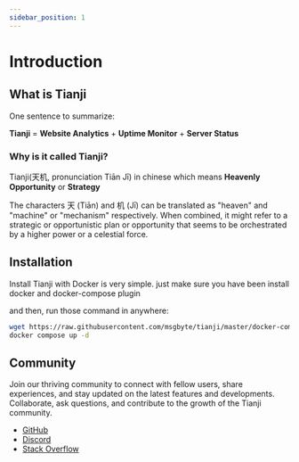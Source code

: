 ```yaml
---
sidebar_position: 1
---
```


# Introduction

## What is Tianji

One sentence to summarize:

**Tianji** = **Website Analytics** + **Uptime Monitor** + **Server Status**

### Why is it called Tianji?

Tianji(天机, pronunciation Tiān Jī) in chinese which means **Heavenly Opportunity** or **Strategy**

The characters 天 (Tiān) and 机 (Jī) can be translated as "heaven" and "machine" or "mechanism" respectively. When combined, it might refer to a strategic or opportunistic plan or opportunity that seems to be orchestrated by a higher power or a celestial force.

## Installation

Install Tianji with Docker is very simple. just make sure you have been install docker and docker-compose plugin

and then, run those command in anywhere:

```bash
wget https://raw.githubusercontent.com/msgbyte/tianji/master/docker-compose.yml
docker compose up -d
```

## Community

Join our thriving community to connect with fellow users, share experiences, and stay updated on the latest features and developments. Collaborate, ask questions, and contribute to the growth of the Tianji community.

- [GitHub](https://github.com/msgbyte/tianji)
- [Discord](https://discord.gg/8Vv47wAEej)
- [Stack Overflow](https://stackoverflow.com/questions/tagged/tianji)
